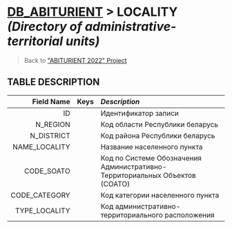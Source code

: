 # [DB_ABITURIENT](../db_abiturient_2022.md) > LOCALITY *(Directory of administrative-territorial units)*

> Back to ["ABITURIENT 2022" Project](../../../../README.md)

## **TABLE DESCRIPTION**

| **Field Name** |  Keys   | *Description*                                                                |
|---------------:|:-------:|:-----------------------------------------------------------------------------|
|             ID |         | Идентификатор записи                                                         |
|       N_REGION |         | Код области Республики беларусь                                              |
|     N_DISTRICT |         | Код района Республики беларусь                                               |
|  NAME_LOCALITY |         | Название населенного пункта                                                  |
|     CODE_SOATO |         | Код по Системе Обозначения Административно-Территориальных Объектов (СОАТО)  |
|  CODE_CATEGORY |         | Код категории населенного пункта                                             |
|  TYPE_LOCALITY |         | Код административно-территориального расположения                            |